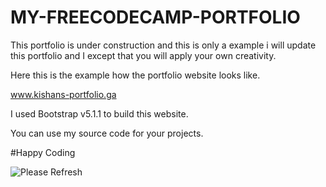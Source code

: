 # MY-FREECODECAMP-PORTFOLIO

This portfolio is under construction and this is only a example i will update this portfolio and I except that you will apply your own creativity.

Here this is the example how the portfolio website looks like.

www.kishans-portfolio.ga

I used Bootstrap v5.1.1 to build this website.

You can use my source code for your projects.

#Happy Coding
<!DOCTYPE html>
<html>
  <head>
  </head>
  <body>
<img src"https://blog.sagipl.com/wp-content/uploads/2017/03/Happy-Coding.gif" alt="Please Refresh">
  </body>
  </html>
